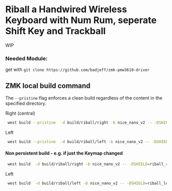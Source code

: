 #  Riball a Handwired Wireless Keyboard with Num Rum, seperate Shift Key and Trackball

WIP

### Needed Module:
get with `git clone https://github.com/badjeff/zmk-pmw3610-driver`


## ZMK local build command
The `--pristine` flag enforces a clean build regardless of the content in the specified directory.


Right (central)
```bash
 west build --pristine  -d build/riball/right -b nice_nano_v2 -- -DSHIELD=riball_right -DZMK_CONFIG=/workspaces/zmk-localvolume/zmk-config/config  -DZMK_EXTRA_MODULES="/workspaces/zmk-modules/zmk-pmw3610-driver;/workspaces/zmk-config"
```

Left
```bash
 west build --pristine  -d build/riball/left -b nice_nano_v2 -- -DSHIELD=riball_left -DZMK_CONFIG=/workspaces/zmk-localvolume/zmk-config/config  -DZMK_EXTRA_MODULES="/workspaces/zmk-modules/zmk-pmw3610-driver;/workspaces/zmk-config"
```

#### Non persistent build - e.g. if just the Keymap changed

```bash
 west build  -d build/riball/right -b nice_nano_v2 -- -DSHIELD=riball_right -DZMK_CONFIG=/workspaces/zmk-localvolume/zmk-config/config  -DZMK_EXTRA_MODULES="/workspaces/zmk-modules/zmk-pmw3610-driver;/workspaces/zmk-config"
```

Left
```bash
 west build  -d build/riball/left -b nice_nano_v2 -- -DSHIELD=riball_left -DZMK_CONFIG=/workspaces/zmk-localvolume/zmk-config/config  -DZMK_EXTRA_MODULES="/workspaces/zmk-modules/zmk-pmw3610-driver;/workspaces/zmk-config"
```